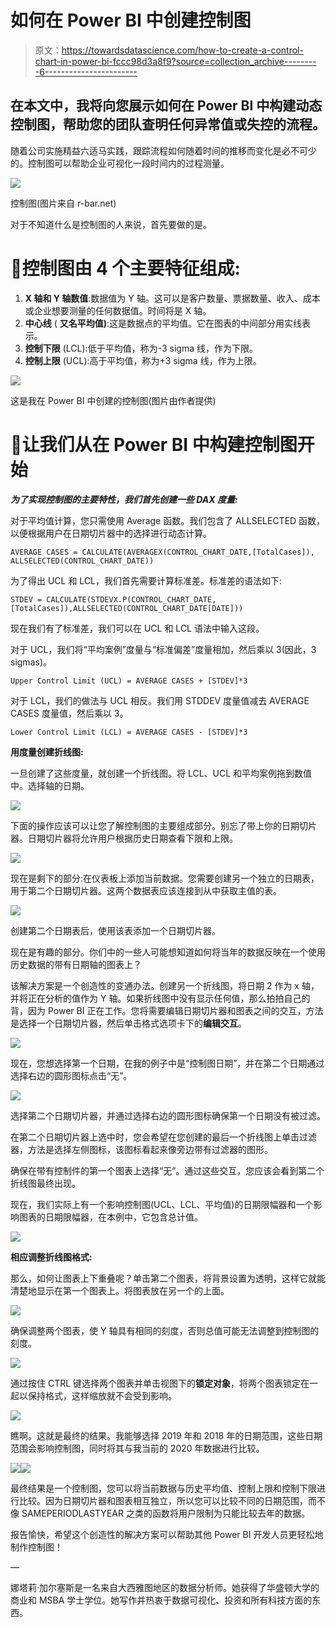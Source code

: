 # 如何在 Power BI 中创建控制图

> 原文：<https://towardsdatascience.com/how-to-create-a-control-chart-in-power-bi-fccc98d3a8f9?source=collection_archive---------6----------------------->

## 在本文中，我将向您展示如何在 Power BI 中构建动态控制图，帮助您的团队查明任何异常值或失控的流程。

随着公司实施精益六适马实践，跟踪流程如何随着时间的推移而变化是必不可少的。控制图可以帮助企业可视化一段时间内的过程测量。

![](img/cabf3458727d8385bbe4f41c5a9f1639.png)

控制图(图片来自 r-bar.net)

对于不知道什么是控制图的人来说，首先要做的是。

# 🚩**控制图由 4 个主要特征组成:**

1.  **X 轴和 Y 轴数值**:数据值为 Y 轴。这可以是客户数量、票据数量、收入、成本或企业想要测量的任何数据值。时间将是 X 轴。
2.  **中心线** ( **又名平均值)**:这是数据点的平均值。它在图表的中间部分用实线表示。
3.  **控制下限** (LCL):低于平均值，称为-3 sigma 线，作为下限。
4.  **控制上限** (UCL):高于平均值，称为+3 sigma 线，作为上限。

![](img/69b103fd6b76514967eab5abba87b6e9.png)

这是我在 Power BI 中创建的控制图(图片由作者提供)

# 🚩让我们从在 Power BI 中构建控制图开始

***为了实现控制图的主要特性，我们首先创建一些 DAX 度量:***

对于平均值计算，您只需使用 Average 函数。我们包含了 ALLSELECTED 函数，以便根据用户在日期切片器中的选择进行动态计算。

```
AVERAGE CASES = CALCULATE(AVERAGEX(CONTROL_CHART_DATE,[TotalCases]), ALLSELECTED(CONTROL_CHART_DATE))
```

为了得出 UCL 和 LCL，我们首先需要计算标准差。标准差的语法如下:

```
STDEV = CALCULATE(STDEVX.P(CONTROL_CHART_DATE,[TotalCases]),ALLSELECTED(CONTROL_CHART_DATE[DATE]))
```

现在我们有了标准差，我们可以在 UCL 和 LCL 语法中输入这段。

对于 UCL，我们将“平均案例”度量与“标准偏差”度量相加，然后乘以 3(因此，3 sigmas)。

```
Upper Control Limit (UCL) = AVERAGE CASES + [STDEV]*3
```

对于 LCL，我们的做法与 UCL 相反。我们用 STDDEV 度量值减去 AVERAGE CASES 度量值，然后乘以 3。

```
Lower Control Limit (LCL) = AVERAGE CASES - [STDEV]*3
```

**用度量创建折线图:**

一旦创建了这些度量，就创建一个折线图。将 LCL、UCL 和平均案例拖到数值中。选择轴的日期。

![](img/3210093432b56b2011362dc5c8ea6d89.png)

下面的操作应该可以让您了解控制图的主要组成部分。别忘了带上你的日期切片器。日期切片器将允许用户根据历史日期查看下限和上限。

![](img/bf4626802a469868aa384f6c1111c2db.png)

现在是剩下的部分:在仪表板上添加当前数据。您需要创建另一个独立的日期表，用于第二个日期切片器。这两个数据表应该连接到从中获取主值的表。

![](img/85933a7bcc108f4e240621f52ec2154b.png)

创建第二个日期表后，使用该表添加一个日期切片器。

现在是有趣的部分。你们中的一些人可能想知道如何将当年的数据反映在一个使用历史数据的带有日期轴的图表上？

该解决方案是一个创造性的变通办法。创建另一个折线图，将日期 2 作为 x 轴，并将正在分析的值作为 Y 轴。如果折线图中没有显示任何值，那么拍拍自己的背，因为 Power BI 正在工作。您将需要编辑日期切片器和图表之间的交互，方法是选择一个日期切片器，然后单击格式选项卡下的**编辑交互**。

![](img/b2917c383fc2a4d7d704580c61fec45d.png)

现在，您想选择第一个日期，在我的例子中是“控制图日期”，并在第二个日期通过选择右边的圆形图标点击“无”。

![](img/8728ac66c6dea44aca8b7fa88886b908.png)

选择第二个日期切片器，并通过选择右边的圆形图标确保第一个日期没有被过滤。

在第二个日期切片器上选中时，您会希望在您创建的最后一个折线图上单击过滤器，方法是选择左侧图标，该图标看起来像旁边带有过滤器的图形。

确保在带有控制件的第一个图表上选择“无”。通过这些交互，您应该会看到第二个折线图最终出现。

现在，我们实际上有一个影响控制图(UCL、LCL、平均值)的日期限幅器和一个影响图表的日期限幅器，在本例中，它包含总计值。

![](img/c3aa2d7acd8924ef169a3cf4c7bb72fe.png)

**相应调整折线图格式:**

那么，如何让图表上下重叠呢？单击第二个图表，将背景设置为透明，这样它就能清楚地显示在第一个图表上。将图表放在另一个的上面。

![](img/4afcea2c7098fd7682b08a869771dd2c.png)

确保调整两个图表，使 Y 轴具有相同的刻度，否则总值可能无法调整到控制图的刻度。

![](img/e6c77d774ab62f7d915dfd579cd7ff26.png)

通过按住 CTRL 键选择两个图表并单击视图下的**锁定对象**，将两个图表锁定在一起以保持格式，这样缩放就不会受到影响。

![](img/885d311065c1fa72c72953c55dd38566.png)

瞧啊。这就是最终的结果。我能够选择 2019 年和 2018 年的日期范围，这些日期范围会影响控制图，同时将其与我当前的 2020 年数据进行比较。

![](img/8a9fcc2b996e63099868357ff938ddd6.png)![](img/7bf867bc6beb3bc66871a658d432add9.png)

最终结果是一个控制图，您可以将当前数据与历史平均值、控制上限和控制下限进行比较。因为日期切片器和图表相互独立，所以您可以比较不同的日期范围，而不像 SAMEPERIODLASTYEAR 之类的函数将用户限制为只能比较去年的数据。

报告愉快，希望这个创造性的解决方案可以帮助其他 Power BI 开发人员更轻松地制作控制图！

—

娜塔莉·加尔塞斯是一名来自大西雅图地区的数据分析师。她获得了华盛顿大学的商业和 MSBA 学士学位。她写作并热衷于数据可视化、投资和所有科技方面的东西。